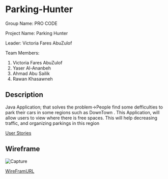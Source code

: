 # Parking-Hunter

Group Name: PRO CODE

Project Name: Parking Hunter

Leader: Victoria Fares AbuZulof

Team Members:

1. Victoria Fares AbuZulof 
2. Yaser Al-Ananbeh
3. Ahmad Abu Sailik
4. Rawan Khasawneh

## Description

Java Application; that solves the problem->People find some defficulties to park their cars in some regions such as DownTown .
This Application, will allow users to view where there is free spaces.
This will help decreasing traffic, and organizing parkings in this region

[User Stories](https://trello.com/b/8xlDlkHO/parkinghunter)

## Wireframe

![Capture](https://user-images.githubusercontent.com/81149514/130082568-9fdb0e72-acea-4ca7-baf5-418bdf073cd9.PNG)

[WireFramURL](https://wireframepro.mockflow.com/view/M9f7718819dbbbecbfe54ff55c4e62a0e1629368827825#/page/dd086dcdfbda449192d73170e741a7dd)



     
    
